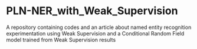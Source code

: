 # PLN-NER_with_Weak_Supervision
A repository containing codes and an article about named entity recognition experimentation using Weak Supervision and a Conditional Random Field model trained from Weak Supervision results
